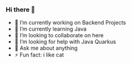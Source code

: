 ### Hi there 👋

- 🔭 I’m currently working on Backend Projects
- 🌱 I’m currently learning Java
- 👯 I’m looking to collaborate on here
- 🤔 I’m looking for help with Java Quarkus
- 💬 Ask me about anything
- ⚡ Fun fact: i like cat
